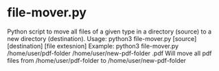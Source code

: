 # file-mover.py
Python script to move all files of a given type in a directory (source) to a new directory (destination).
Usage: python3 file-mover.py [source] [destination] [file extesnion]
Example: python3 file-mover.py /home/user/pdf-folder /home/user/new-pdf-folder .pdf
Will move all pdf files from /home/user/pdf-folder to /home/user/new-pdf-folder

